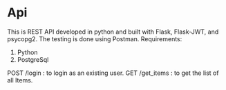 # Api
This is REST API developed in python and built with Flask, Flask-JWT, and psycopg2. The testing is done using Postman.
Requirements: 
1. Python
2. PostgreSql

POST /login : to login as an existing user.
GET /get_items : to get the list of all Items.
